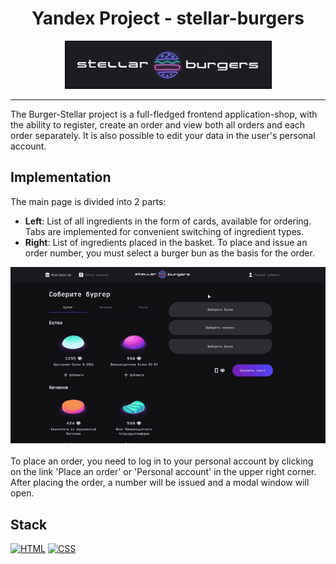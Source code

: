<div align="center">
<h1>Yandex Project - stellar-burgers
</h1>
<a href="https://drippyzxc.github.io/stellar-burgers/">
<img src="https://github.com/drippyzxc/appslogo/blob/main/Screenshot_23-May_17-57-22_22639.png">
</img>
</a>
</div>
<hr>

The Burger-Stellar project is a full-fledged frontend application-shop, with the ability to register, create an order and view both all orders and each order separately. It is also possible to edit your data in the user's personal account.

## Implementation

The main page is divided into 2 parts:
* **Left**: List of all ingredients in the form of cards, available for ordering. Tabs are implemented for convenient switching of ingredient types.
* **Right**: List of ingredients placed in the basket. To place and issue an order number, you must select a burger bun as the basis for the order.
<div align="center">
<img src="https://github.com/drippyzxc/gifforwork/blob/main/stellar-burgers/stellar-burgers-main.gif"></img>
</div>
<br>
To place an order, you need to log in to your personal account by clicking on the link 'Place an order' or 'Personal account' in the upper right corner. After placing the order, a number will be issued and a modal window will open.

## Stack

<div align="left">
  <a href="#"><img alt="HTML" src="https://img.shields.io/badge/HTML-666?style=for-the-badge&logo=html5&logoColor=%23660000&labelColor=%23000&color=%23000"></a>
  <a href="#"><img alt="CSS" src="https://img.shields.io/badge/CSS-666?style=for-the-badge&logo=css3&logoColor=%23660000&labelColor=%23000&color=%23000"></a> 
</div>

